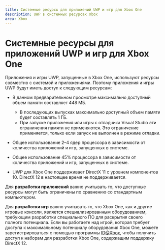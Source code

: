 ```yaml
---
title: Системные ресурсы для приложений UWP и игр для Xbox One
description: UWP в системных ресурсах Xbox
area: Xbox
---
```


# Системные ресурсы для приложений UWP и игр для Xbox One

Приложения и игры UWP, запущенные в Xbox One, используют ресурсы совместно с системой и приложениями. 
Поэтому приложения и игры UWP будут иметь доступ к следующим ресурсам:

* В данном предварительном просмотре максимально доступный объем памяти составляет 448 МБ.
    * В последующих выпусках максимально доступный объем памяти будет составлять 1 ГБ.
    * При запуске приложения или игры с отладчика Visual Studio эти ограничения памяти не применяются. Это ограничение применяется, только если запуск не выполнен в режиме отладки.

* Общее использование 2–4 ядер процессора в зависимости от количества приложений и игр, запущенных в системе.

* Общее использование 45% процессора в зависимости от количества приложений и игр, запущенных в системе.

* UWP для Xbox One поддерживает DirectX 11 с уровнем компонентов 10. DirectX 12 в настоящее время не поддерживается. 

Для **разработки приложений** важно учитывать то, что доступные ресурсы могут быть ограничены по сравнению со стандартным компьютером.

Для **разработки игр** важно учитывать то, что Xbox One, как и другие игровые консоли, 
является специализированным оборудованием, требующим разработки специального ПО для раскрытия своего полного потенциала. 
Если вы работаете над игрой, которая требует доступа к максимальному потенциалу оборудования Xbox One, 
можете зарегистрироваться с помощью программы [ID@Xbox](http://www.xbox.com/en-us/Developers/id), чтобы получить доступ к наборам для разработки Xbox One, содержащим поддержку DirectX 12.


<!--HONumber=Mar16_HO5-->


